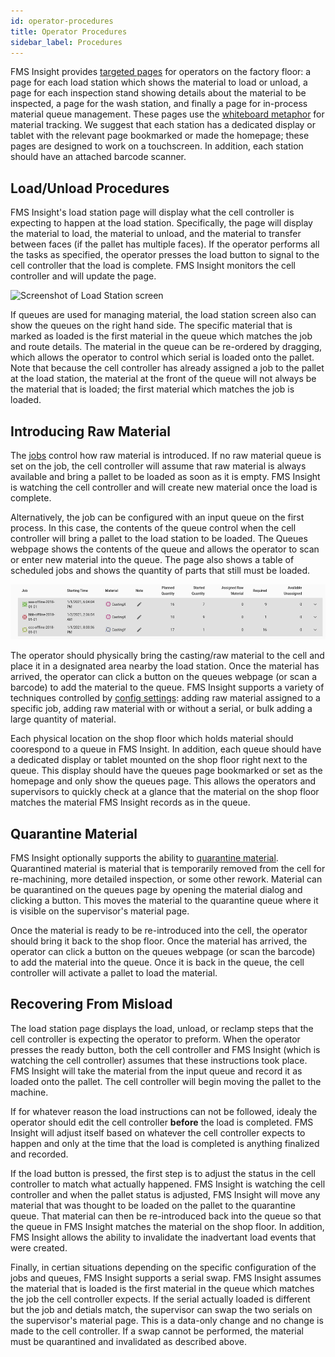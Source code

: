 ```yaml
---
id: operator-procedures
title: Operator Procedures
sidebar_label: Procedures
---
```


FMS Insight provides [targeted pages](client-station-monitor.md) for operators on the factory floor:
a page for each load station which shows the material to load or unload, a page for each inspection stand
showing details about the material to be inspected, a page for the wash station, and finally a page
for in-process material queue management. These pages use the [whiteboard metaphor](material-tracking.md)
for material tracking. We suggest that each station has a dedicated display or tablet with the relevant page
bookmarked or made the homepage; these pages are designed to work on a touchscreen. In addition, each station
should have an attached barcode scanner.

## Load/Unload Procedures

FMS Insight's load station page will display what the cell controller
is expecting to happen at the load station. Specifically, the page will display the material
to load, the material to unload, and the material to transfer between faces (if the pallet has
multiple faces). If the operator performs all the tasks as specified, the operator presses
the load button to signal to the cell controller that the load is complete. FMS Insight monitors
the cell controller and will update the page.

![Screenshot of Load Station screen](assets/insight-load-station.png)

If queues are used for managing material, the load station screen also can show the queues on the
right hand side. The specific material that is marked as loaded is the first material in the queue
which matches the job and route details. The material in the queue can be re-ordered by dragging,
which allows the operator to control which serial is loaded onto the pallet. Note that because
the cell controller has already assigned a job to the pallet at the load station, the material
at the front of the queue will not always be the material that is loaded; the first material which
matches the job is loaded.

## Introducing Raw Material

The [jobs](creating-jobs.md) control how raw material is introduced. If no raw
material queue is set on the job, the cell controller will assume that raw material is
always available and bring a pallet to be loaded as soon as it is empty. FMS Insight is watching
the cell controller and will create new material once the load is complete.

Alternatively, the job can be configured with an input queue on the first process. In this case,
the contents of the queue control when the cell controller will bring a pallet to the load
station to be loaded. The Queues webpage shows the contents of the queue and allows the operator
to scan or enter new material into the queue. The page also shows a table of scheduled jobs and
shows the quantity of parts that still must be loaded.

![Screenshot of queues page](assets/insight-queues-jobs-table.png)

The operator should physically bring the casting/raw material to the cell and place it in
a designated area nearby the load station. Once the material has arrived, the operator
can click a button on the queues webpage (or scan a barcode) to add the material to the queue.
FMS Insight supports a variety of techniques controlled by [config settings](server-config.md):
adding raw material assigned to a specific job, adding raw material with or without a serial,
or bulk adding a large quantity of material.

Each physical location on the shop floor which holds material should coorespond to a queue
in FMS Insight. In addition, each queue should have a dedicated display or tablet mounted
on the shop floor right next to the queue. This display should have the queues page
bookmarked or set as the homepage and only show the queues page. This allows the operators
and supervisors to quickly check at a glance that the material on the shop floor matches
the material FMS Insight records as in the queue.

## Quarantine Material

FMS Insight optionally supports the ability to [quarantine material](material-quarantine.md).
Quarantined material is material that is temporarily removed from the cell for re-machining,
more detailed inspection, or some other rework. Material can be quarantined on the queues
page by opening the material dialog and clicking a button. This moves the material to
the quarantine queue where it is visible on the supervisor's material page.

Once the material is ready to be re-introduced into the cell, the operator should bring it
back to the shop floor. Once the material has arrived, the operator can click a button on
the queues webpage (or scan the barcode) to add the material into the queue. Once it is
back in the queue, the cell controller will activate a pallet to load the material.

## Recovering From Misload

The load station page displays the load, unload, or reclamp steps that the cell
controller is expecting the operator to preform. When the operator presses the ready button,
both the cell controller and FMS Insight (which is watching the cell controller) assumes
that these instructions took place. FMS Insight will take the material from the input queue
and record it as loaded onto the pallet. The cell controller will begin moving the pallet
to the machine.

If for whatever reason the load instructions can not be followed, idealy the operator should
edit the cell controller **before** the load is completed. FMS Insight will adjust itself
based on whatever the cell controller expects to happen and only at the time that the load
is completed is anything finalized and recorded.

If the load button is pressed, the first step is to adjust the status in the cell controller
to match what actually happened. FMS Insight is watching the cell controller and when
the pallet status is adjusted, FMS Insight will move any material that was thought to
be loaded on the pallet to the quarantine queue. That material can then be re-introduced
back into the queue so that the queue in FMS Insight matches the material on the shop floor.
In addition, FMS Insight allows the ability to invalidate the inadvertant load events that
were created.

Finally, in certian situations depending on the specific configuration of the jobs and queues,
FMS Insight supports a serial swap. FMS Insight assumes the material that is loaded is the
first material in the queue which matches the job the cell controller expects.
If the serial actually loaded is different but the job and detials match, the supervisor can
swap the two serials on the supervisor's material page. This is a data-only change and no
change is made to the cell controller. If a swap cannot be performed, the material must be
quarantined and invalidated as described above.
